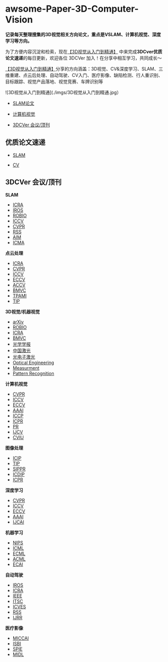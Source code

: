 # awsome-Paper-3D-Computer-Vision
**记录每天整理搜集的3D视觉相关方向论文，重点是VSLAM、计算机视觉、深度学习等方向。**

为了方便内容沉淀和检索，现在[【3D视觉从入门到精通】](https://wx.zsxq.com/dweb2/index/group/825412441552) 中来完成**3DCver优质论文速递**的每日更新，欢迎各位 3DCVer 加入！在分享中相互学习，共同成长～

[【3D视觉从入门到精通】](https://wx.zsxq.com/dweb2/index/group/825412441552)分享的方向涵盖：3D视觉、CV&深度学习、SLAM、三维重建、点云后处理、自动驾驶、CV入门、医疗影像、缺陷检测、行人重识别、目标跟踪、视觉产品落地、视觉竞赛、车牌识别等

![3D视觉从入门到精通](./imgs/3D视觉从入门到精通.jpg）

- [SLAM论文](#SLAM_Paper)

- [计算机视觉](#CV_Paper)

- [3DCVer 会议/顶刊](#TopSurvey)

## 优质论文速递
<a name="SLAM_Paper"></a>
- [SLAM](SLAM-Paper.md)

<a name="CV_Paper"></a>
- [CV](CV-Paper.md)

<a name="TopSurvey"></a>
## 3DCVer 会议/顶刊

**SLAM**
- [ICRA](https://www.ieee-ras.org/conferences-workshops/fully-sponsored/icra)
- [IROS](https://www.iros2019.org/)
- [ROBIO](https://www.robio.org/)
- [ICCV](http://iccv2019.thecvf.com/)
- [CVPR](http://cvpr2020.thecvf.com/)
- [RSS](https://roboticsconference.org/)
- [AIM](http://aim2020.org/)
- [ICMA](http://2019.ieee-icma.org/)

**点云处理**

- [ICRA](https://www.ieee-ras.org/conferences-workshops/fully-sponsored/icra)
- [CVPR](http://cvpr2020.thecvf.com/)
- [ICCV](http://iccv2019.thecvf.com/)
- [ECCV](https://eccv2020.eu/)
- [ACCV](http://accv2020.kyoto/)
- [BMVC](https://bmvc2019.org/)
- [TPAMI](https://ieeexplore.ieee.org/xpl/RecentIssue.jsp?punumber=34)
- [TIP](https://ieeexplore.ieee.org/xpl/RecentIssue.jsp?)

**3D视觉/机器视觉**
- [arXiv](https://arxiv.org/)
- [ROBIO](https://www.robio.org/)
- [ICRA](https://www.ieee-ras.org/conferences-workshops/fully-sponsored/icra)
- [BMVC](https://bmvc2019.org)
- [光学学报](http://www.opticsjournal.net/journals/gxxb.htm?action=index)
- [中国激光](http://www.opticsjournal.net/Journals/zgjg.htm)
- [光电子激光](https://wx.zsxq.com/dweb2/index/group)
- [Optical Engineering](https://wx.zsxq.com/dweb2/index/group)
- [Measurment](https://www.journals.elsevier.com/measurement)
- [Pattern Recognition](https://www.journals.elsevier.com/pattern-recognition/)

**计算机视觉**
- [CVPR](http://cvpr2020.thecvf.com/)
- [ICCV](http://iccv2019.thecvf.com/)
- [ECCV](https://eccv2020.eu/)
- [AAAI](http://www.aaai.org/)
- [ICCP](http://www.iccp.ro/iccp2019/)
- [ICPR](https://www.icpr2020.it/)
- [PR](https://www.journals.elsevier.com/pattern-recognition/)
- [IJCV](https://www.springer.com/journal/11263/)
- [CVIU](https://www.journals.elsevier.com/computer-vision-and-image-understanding/)

**图像处理**
- [ICIP](https://2020.ieeeicip.org/)
- [TIP](https://ieeexplore.ieee.org/xpl/RecentIssue.jsp?punumber=83#opennewwindow)
- [SIPPR](http://www.iwsippr.org/)
- [ICDIP](http://www.icdip.org/)
- [ICPR](https://www.icpr2020.it/)

**深度学习**
- [CVPR](http://cvpr2020.thecvf.com/)
- [ICCV](http://iccv2019.thecvf.com/)
- [ECCV](https://eccv2020.eu/)
- [AAAI](http://www.aaai.org/)
- [IJCAI](https://www.ijcai.org/)

**机器学习**
- [NIPS](https://neurips.cc/)
- [ICML](https://icml.cc/)
- [ECML](https://ecmlpkdd2020.net/)
- [ACML](http://www.acml-conf.org/2019/)
- [ECAI](http://ecai2020.eu/)

**自动驾驶**
- [IROS](https://www.iros2019.org/)
- [ICRA](https://www.ieee-ras.org/conferences-workshops/fully-sponsored/icra)
- [IEEE](IV：https://2020.ieee-iv.org/)
- [ITSC](https://www.itsc2019.org/)
- [ICVES](http://www.icves2019.org/)
- [RSS](https://roboticsconference.org/)
- [IJRR](http://www.ijrr.org/)

**医疗影像**
- [MICCAI](http://www.miccai.org/)
- [ISBI](http://2020.biomedicalimaging.org/)
- [SPIE](https://spie.org/?SSO=1)
- [MIDL](https://2020.midl.io/)

